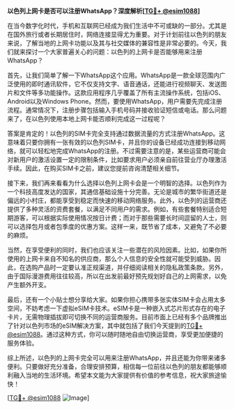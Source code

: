 **以色列上网卡是否可以注册WhatsApp？深度解析[[TG💪+ @esim1088](https://t.me/s/esim1088)]**

在当今数字化时代，手机和互联网已经成为我们生活中不可或缺的一部分。尤其是在国外旅行或者长期居住时，网络连接显得尤为重要。对于计划前往以色列的朋友来说，了解当地的上网卡功能以及其与社交媒体的兼容性是非常必要的。今天，我们就来探讨一个大家普遍关心的问题：以色列的上网卡是否能够用来注册WhatsApp？

首先，让我们简单了解一下WhatsApp这个应用。WhatsApp是一款全球范围内广泛使用的即时通讯软件，它不仅支持文字、语音通话，还能进行视频聊天、发送图片和文件等多功能操作。这款应用程序几乎覆盖了所有主流操作系统，包括iOS、Android以及Windows Phone。然而，要使用WhatsApp，用户需要先完成注册流程。通常情况下，注册步骤包括输入手机号码并接收验证短信或电话。那么问题来了，在以色列使用本地上网卡能否顺利完成这一过程呢？

答案是肯定的！以色列的SIM卡完全支持通过数据流量的方式注册WhatsApp。这意味着只要你拥有一张有效的以色列SIM卡，并且你的设备已经成功连接到移动网络，就可以轻松地完成WhatsApp的注册。不过需要注意的是，某些运营商可能会对新用户的激活设置一定的限制条件，比如要求用户必须亲自前往营业厅办理激活手续。因此，在购买SIM卡之前，建议您提前咨询清楚相关细节。

接下来，我们再来看看为什么选择以色列上网卡会是一个明智的选择。以色列作为一个科技高度发达的国家，其通信基础设施十分完善。无论是城市的繁华街道还是偏远的小村庄，都能享受到稳定而快速的移动网络服务。此外，以色列的运营商还提供了多种灵活的资费套餐，以满足不同用户的需求。例如，有些套餐特别适合短期游客，可以根据实际使用情况按日计费；而对于那些需要长时间逗留的人士，则可以选择包月或者包季度的优惠方案。这样一来，既节省了成本，又避免了不必要的麻烦。

当然，在享受便利的同时，我们也应该关注一些潜在的风险因素。比如，如果你所使用的上网卡来自不知名的供应商，那么个人信息的安全性就可能受到威胁。因此，在选购产品时一定要认准正规渠道，并仔细阅读相关的隐私政策条款。另外，由于国际漫游费用往往较高，所以在出发前最好预先规划好自己的上网需求，以免产生额外开支。

最后，还有一个小贴士想分享给大家。如果你担心携带多张实体SIM卡会占用太多空间，不妨考虑一下虚拟eSIM卡技术。eSIM卡是一种嵌入式芯片形式存在的电子卡片，无需物理插拔即可切换不同的运营商服务。目前市面上已经有多个品牌推出了针对以色列市场的eSIM解决方案，其中就包括了我们今天提到的[TG💪+ @esim1088](https://t.me/s/esim1088)。通过这种方式，你可以随时随地自由切换运营商，享受更加便捷的服务体验。

综上所述，以色列的上网卡完全可以用来注册WhatsApp，并且还能为你带来诸多便利。只要做好充分准备，合理安排预算，相信每一位前往以色列的朋友都能够顺利融入当地的生活环境。希望本文能为大家提供有价值的参考信息，祝大家旅途愉快！

[[TG💪+ @esim1088](https://t.me/s/esim1088) ![Image](https://i.postimg.cc/4NQfJmqS/Snipaste-2025-05-13-00-14-12.png)]